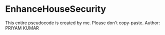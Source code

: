 # EnhanceHouseSecurity

This entire pseudocode is created by me. Please don't copy-paste.
Author: PRIYAM KUMAR
